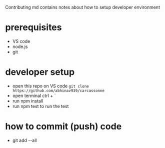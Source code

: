 Contributing md contains notes about how to setup developer environment

# prerequisites
- VS code 
- node.js
- git

# developer setup
- open this repo on VS code `git clone https://github.com/abhinav939/carcassonne`
- open terminal ctrl + `
- run npm install
- run npm test to run the test

# how to commit (push) code
- git add --all